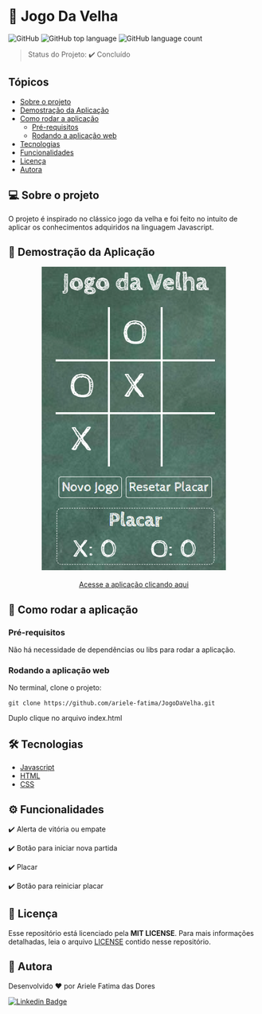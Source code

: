 # :older_woman: Jogo Da Velha
![GitHub](https://img.shields.io/github/license/ariele-fatima/JogoDaVelha?style=plastic)
![GitHub top language](https://img.shields.io/github/languages/top/ariele-fatima/JogoDaVelha?style=plastic)
![GitHub language count](https://img.shields.io/github/languages/count/ariele-fatima/JogoDaVelha?style=plastic)

> Status do Projeto: :heavy_check_mark: Concluído


## Tópicos 

* [Sobre o projeto](#-sobre-o-projeto)
* [Demostração da Aplicação](#-demostração-da-aplicação)
* [Como rodar a aplicação](#-como-rodar-a-aplicação)
  * [Pré-requisitos](#pré-requisitos)
  * [Rodando a aplicação web](#rodando-a-aplicação-web)
* [Tecnologias](#-tecnologias)
* [Funcionalidades](#-funcionalidades)
* [Licença](#-licença)
* [Autora](#-autora)


## 💻 Sobre o projeto


O projeto é inspirado no clássico jogo da velha e foi feito no intuito de aplicar os conhecimentos adquiridos na linguagem Javascript.


## 🎨 Demostração da Aplicação

<p align="center">
  <img alt="JogoDaVelha" title="#JogoDaVelha" src="./images/demoJogo.png" />
  <br><br>
  <a align="center" href="https://ariele-fatima.github.io/JogoDaVelha/">Acesse a aplicação clicando aqui</a>
</p>


## 🚀 Como rodar a aplicação

### Pré-requisitos
Não há necessidade de dependências ou libs para rodar a aplicação.

### Rodando a aplicação web
No terminal, clone o projeto: 

```
git clone https://github.com/ariele-fatima/JogoDaVelha.git
```

Duplo clique no arquivo index.html


## 🛠 Tecnologias

- [Javascript](https://developer.mozilla.org/pt-BR/docs/Web/JavaScript)
- [HTML](https://developer.mozilla.org/pt-BR/docs/Web/HTML)
- [CSS](https://developer.mozilla.org/pt-BR/docs/Web/CSS)


## ⚙ Funcionalidades

:heavy_check_mark: Alerta de vitória ou empate

:heavy_check_mark: Botão para iniciar nova partida

:heavy_check_mark: Placar

:heavy_check_mark: Botão para reiniciar placar


## 📝 Licença

Esse repositório está licenciado pela **MIT LICENSE**. Para mais informações detalhadas, leia o arquivo [LICENSE](./LICENSE) contido nesse repositório.

## 🦸 Autora

Desenvolvido ❤️ por Ariele Fatima das Dores

[![Linkedin Badge](https://img.shields.io/badge/-Linkedin-blue?style=flat-square&logo=Linkedin&logoColor=white&link=https://www.linkedin.com/in/ariele-fatima-das-dores-057579191/)](https://www.linkedin.com/in/ariele-fatima-das-dores-057579191/) 


